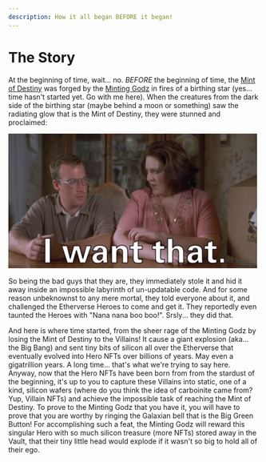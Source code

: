 ```yaml
---
description: How it all began BEFORE it began!
---
```


# The Story

At the beginning of time, wait... no. _BEFORE_ the beginning of time, the [Mint of Destiny](../gameplay/the-mint-of-destiny.md) was forged by the [Minting Godz](minting-godz.md) in fires of a birthing star (yes... time hasn't started yet. Go with me here). When the creatures from the dark side of the birthing star (maybe behind a moon or something) saw the radiating glow that is the Mint of Destiny, they were stunned and proclaimed:

![](../.gitbook/assets/napoleon-dynamite.gif)

So being the bad guys that they are, they immediately stole it and hid it away inside an impossible labyrinth of un-updatable code. And for some reason unbeknownst to any mere mortal, they told everyone about it, and challenged the Etherverse Heroes to come and get it. They reportedly even taunted the Heroes with "Nana nana boo boo!". Srsly... they did that.

And here is where time started, from the sheer rage of the Minting Godz by losing the Mint of Destiny to the Villains! It cause a giant explosion (aka... the Big Bang) and sent tiny bits of silicon all over the Etherverse that eventually evolved into Hero NFTs over billions of years. May even a gigatrillion years. A long time... that's what we're trying to say here. Anyway, now that the Hero NFTs have been born from from the stardust of the beginning, it's up to you to capture these Villains into static, one of a kind, silicon wafers (where do you think the idea of carboinite came from? Yup, Villain NFTs) and achieve the impossible task of reaching the Mint of Destiny. To prove to the Minting Godz that you have it, you will have to prove that you are worthy by ringing the Galaxian bell that is the Big Green Button! For accomplishing such a feat, the Minting Godz will reward this singular Hero with so much silicon treasure (more NFTs) stored away in the Vault, that their tiny little head would explode if it wasn't so big to hold all of their ego.
